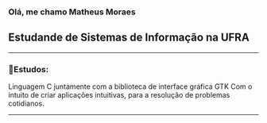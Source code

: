 ### Olá, me chamo Matheus Moraes
## Estudande de Sistemas de Informação na UFRA
---

### 📖Estudos:

  Linguagem C juntamente com a biblioteca de interface gráfica GTK
Com o intuito de criar aplicações intuitivas, para a resolução de 
problemas cotidianos.

---
